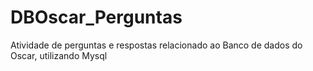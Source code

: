 # DBOscar_Perguntas
Atividade de perguntas e respostas relacionado ao Banco de dados do Oscar, utilizando Mysql
